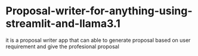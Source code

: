 # Proposal-writer-for-anything-using-streamlit-and-llama3.1
it is a proposal writer app that can able to generate proposal based on user requirement and give the profesional proposal 
